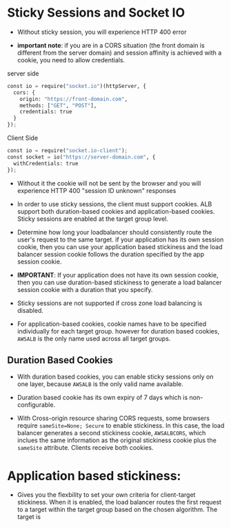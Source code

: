 # Sticky Sessions and Socket IO
- Without sticky session, you will experience HTTP 400 error 

- **important note**:  if you are in a CORS situation (the front domain is different from the server domain) and session affinity is achieved with a cookie, you need to allow credentials.

server side
```Python
const io = require("socket.io")(httpServer, {
  cors: {
    origin: "https://front-domain.com",
    methods: ["GET", "POST"],
    credentials: true
  }
});
```
Client Side
```Python
const io = require("socket.io-client");
const socket = io("https://server-domain.com", {
  withCredentials: true
});

```
- Without it the cookie will not be sent by the browser and you will experience HTTP 400 "session ID unknown" responses
- In order to use sticky sessions, the client must support cookies. ALB support both duration-based cookies and application-based cookies. Sticky sessions are enabled at the target group level. 

- Determine how long your loadbalancer should consistently route the user's request to the same target. if your application has its own session cookie, then you can use your application based stickiness and the load balancer session cookie follows the duration specified by the app session cookie.

- **IMPORTANT**: If your application does not have its own session cookie, then you can use duration-based stickiness to generate a load balancer session cookie with a duration that you specify.

- Sticky sessions are not supported if cross zone load balancing is disabled.

-  For application-based cookies, cookie names have to be specified individually for each target group. however for duration based cookies, `AWSALB` is the only name used across all target groups.

## Duration Based Cookies
- With duration based cookies, you can enable sticky sessions only on one layer, because `AWSALB` is the only valid name available.

- Duration based cookie has its own expiry of 7 days which is non-configurable.

- With Cross-origin resource sharing CORS requests, some browsers require `sameSite=None; Secure` to enable stickiness. In this case, the load balancer generates a second stickiness cookie, `AWSALBCORS`, which inclues the same information as the original stickiness cookie plus the `sameSite` attribute. Clients receive both cookies.

# Application based stickiness:

- Gives you the flexbility to set your own criteria for client-target stickiness. When it is enabled, the load balancer routes the first request to a target within the target group based on the chosen algorithm.  The target is 
